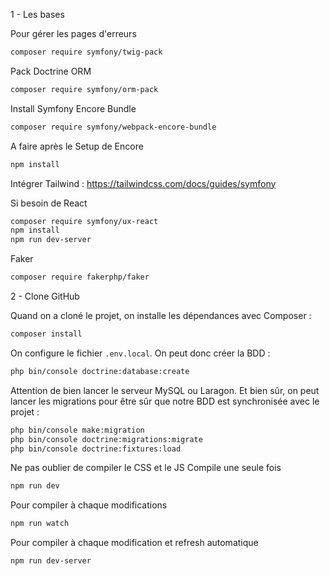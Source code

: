 1 - Les bases

Pour gérer les pages d'erreurs
```bash
composer require symfony/twig-pack
```

Pack Doctrine ORM
```bash
composer require symfony/orm-pack
```

Install Symfony Encore Bundle
```bash
composer require symfony/webpack-encore-bundle
```

A faire après le Setup de Encore
```bash
npm install
```

Intégrer Tailwind : https://tailwindcss.com/docs/guides/symfony

Si besoin de React
```bash
composer require symfony/ux-react
npm install
npm run dev-server
```

Faker
```bash
composer require fakerphp/faker
```

2 - Clone GitHub

Quand on a cloné le projet, on installe les dépendances avec Composer :

```bash
composer install
```

On configure le fichier `.env.local`. On peut donc créer la BDD :

```bash
php bin/console doctrine:database:create
```

Attention de bien lancer le serveur MySQL ou Laragon. Et bien sûr, on peut lancer les migrations pour être sûr que notre BDD est synchronisée avec le projet :

```bash
php bin/console make:migration
php bin/console doctrine:migrations:migrate
php bin/console doctrine:fixtures:load
```



Ne pas oublier de compiler le CSS et le JS
Compile une seule fois
```bash
npm run dev
```

Pour compiler à chaque modifications

```bash
npm run watch
```

Pour compiler à chaque modification et refresh automatique

```bash
npm run dev-server
```
